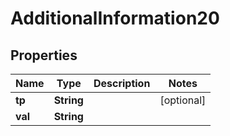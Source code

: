 

# AdditionalInformation20

## Properties

Name | Type | Description | Notes
------------ | ------------- | ------------- | -------------
**tp** | **String** |  |  [optional]
**val** | **String** |  | 



